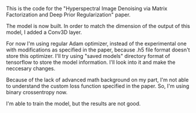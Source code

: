 This is the code for the "Hyperspectral Image Denoising via Matrix Factorization and Deep Prior Regularization" paper.

The model is now built. In order to match the dimension of the output of this model, I added a Conv3D layer.

For now I'm using regular Adam optimizer, instead of the experimental one with modifications as specified in the paper, because .h5 file format doesn't store this optimizer. I'll try using "saved models" directory format of tensorflow to store the model information. I'll look into it and make the neccesary changes.

Because of the lack of advanced math background on my part, I'm not able to understand the custom loss function specified in the paper. So, I'm using binary crossentropy now.

I'm able to train the model, but the results are not good.

